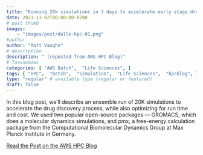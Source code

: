```yaml
---
title: "Running 20k simulations in 3 days to accelerate early stage drug discovery with AWS Batch"
date: 2021-11-02T00:00:00-0700
# post thumb
images:
    - "images/post/dalle-hpc-01.png"
#author
author: "Matt Vaughn"
# description
description: " (reposted from AWS HPC Blog)"
# Taxonomies
categories: [ "AWS Batch",  "Life Sciences", ]
tags: [ "HPC",  "Batch",  "Simulation",  "Life Sciences",  "hpcblog", ]
type: "regular" # available type (regular or featured)
draft: false
---
```


In this blog post, we’ll describe an ensemble run of 20K simulations to accelerate the drug discovery process, while also optimizing for run time and cost. We used two popular open-source packages — GROMACS, which does a molecular dynamics simulations, and pmx, a free-energy calculation package from the Computational Biomolecular Dynamics Group at Max Planck Institute in Germany.

<a href="https://aws.amazon.com/blogs/hpc/running-20k-simulations-in-3-days-with-aws-batch/" class="btn btn-primary btn-lg active" role="button" aria-pressed="true" style="margin-top: 8px;">Read the Post on the AWS HPC Blog</a>